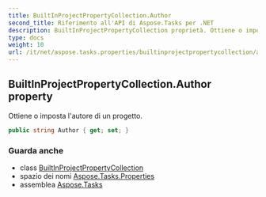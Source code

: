 ```yaml
---
title: BuiltInProjectPropertyCollection.Author
second_title: Riferimento all'API di Aspose.Tasks per .NET
description: BuiltInProjectPropertyCollection proprietà. Ottiene o imposta lautore di un progetto.
type: docs
weight: 10
url: /it/net/aspose.tasks.properties/builtinprojectpropertycollection/author/
---
```

## BuiltInProjectPropertyCollection.Author property

Ottiene o imposta l'autore di un progetto.

```csharp
public string Author { get; set; }
```

### Guarda anche

* class [BuiltInProjectPropertyCollection](../)
* spazio dei nomi [Aspose.Tasks.Properties](../../builtinprojectpropertycollection/)
* assemblea [Aspose.Tasks](../../../)


